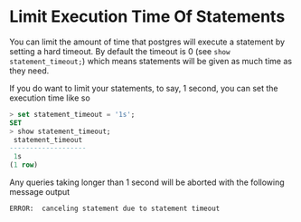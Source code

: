 # Limit Execution Time Of Statements

You can limit the amount of time that postgres will execute a statement by setting a hard timeout. By default the timeout is 0 (see `show statement_timeout;`) which means statements will be given as much time as they need.

If you do want to limit your statements, to say, 1 second, you can set the execution time like so

```sql
> set statement_timeout = '1s';
SET
> show statement_timeout;
 statement_timeout
-------------------
 1s
(1 row)
```

Any queries taking longer than 1 second will be aborted with the following message output

```
ERROR:  canceling statement due to statement timeout
```
